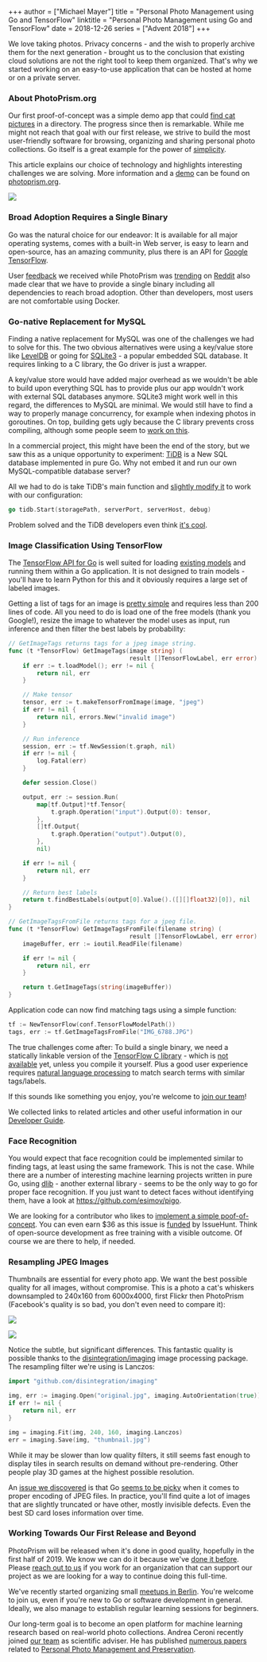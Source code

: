 +++
author = ["Michael Mayer"]
title = "Personal Photo Management using Go and TensorFlow"
linktitle = "Personal Photo Management using Go and TensorFlow"
date = 2018-12-26
series = ["Advent 2018"]
+++

We love taking photos. Privacy concerns - and the wish to properly archive them for the next generation -
brought us to the conclusion that existing cloud solutions are not the right tool to keep them organized.
That's why we started working on an easy-to-use application that can be hosted at home or on a private server.

### About PhotoPrism.org ###

Our first proof-of-concept was a simple demo app that could [find cat pictures](https://github.com/photoprism/photoprism/wiki/Screenshots) in a directory.
The progress since then is remarkable.
While me might not reach that goal with our first release, we strive to build the most user-friendly software for browsing, organizing and sharing
personal photo collections.
Go itself is a great example for the power of [simplicity](https://talks.golang.org/2015/simplicity-is-complicated.slide).

This article explains our choice of technology and highlights interesting challenges we are solving.
More information and a [demo](https://demo.photoprism.org/) can be found on [photoprism.org](https://photoprism.org/).

![](https://dl.photoprism.org/assets/img/usa.jpg)

### Broad Adoption Requires a Single Binary ###

Go was the natural choice for our endeavor: It is available for all major operating systems,
comes with a built-in Web server, is easy to learn and open-source, has an amazing community,
plus there is an API for [Google TensorFlow](https://www.tensorflow.org/).

User [feedback](https://github.com/photoprism/photoprism/wiki/Concerns) we received while PhotoPrism was [trending](https://www.reddit.com/r/selfhosted/comments/9op2kn/photoprism_new_selfhosted_free_software_photo/) on [Reddit](https://www.reddit.com/r/golang/comments/9nwjpf/photoprism_personal_photo_management_powered_by/)
also made clear that we have to provide a single binary including all dependencies to reach broad adoption.
Other than developers, most users are not comfortable using Docker.

### Go-native Replacement for MySQL ###

Finding a native replacement for MySQL was one of the challenges we had to solve for this.
The two obvious alternatives were using a key/value store like [LevelDB](https://github.com/google/leveldb)
or going for [SQLite3](https://github.com/mattn/go-sqlite3) - a popular
embedded SQL database. It requires linking to a C library, the Go driver is just a wrapper.

A key/value store would have added major overhead as we wouldn't be able to build upon everything
SQL has to provide plus our app wouldn't work with external SQL databases anymore.
SQLite3 might work well in this regard, the differences to MySQL are minimal. We would still
have to find a way to properly manage concurrency, for example when indexing photos in goroutines.
On top, building gets ugly because the C library prevents cross compiling, although
some people seem to [work on this](https://github.com/karalabe/xgo).

In a commercial project, this might have been the end of the story, but we saw this as a unique
opportunity to experiment: [TiDB](https://github.com/pingcap/tidb) is a New SQL database implemented in pure Go.
Why not embed it and run our own MySQL-compatible database server?

All we had to do is take TiDB's main function and [slightly modify it](https://github.com/photoprism/photoprism/blob/develop/internal/tidb/server.go)
to work with our configuration:

```go
go tidb.Start(storagePath, serverPort, serverHost, debug)
```

Problem solved and the TiDB developers even think [it's cool](https://github.com/photoprism/photoprism/issues/60#issuecomment-448470212).

### Image Classification Using TensorFlow ###

The [TensorFlow API for Go](https://www.tensorflow.org/install/lang_go) is well suited for loading [existing models](https://github.com/tensorflow/models/blob/master/research/slim/README.md)
and running them within a Go application.
It is not designed to train models - you'll have to learn Python for this and it obviously requires a large set of labeled images.

Getting a list of tags for an image is [pretty simple](https://outcrawl.com/image-recognition-api-go-tensorflow) and requires less than 200 lines of code.
All you need to do is load one of the free models (thank you Google!), resize the image to whatever the model uses as input,
run inference and then filter the best labels by probability:

```go
// GetImageTags returns tags for a jpeg image string.
func (t *TensorFlow) GetImageTags(image string) (
                                  result []TensorFlowLabel, err error) {
	if err := t.loadModel(); err != nil {
		return nil, err
	}

	// Make tensor
	tensor, err := t.makeTensorFromImage(image, "jpeg")
	if err != nil {
		return nil, errors.New("invalid image")
	}

	// Run inference
	session, err := tf.NewSession(t.graph, nil)
	if err != nil {
		log.Fatal(err)
	}

	defer session.Close()

	output, err := session.Run(
		map[tf.Output]*tf.Tensor{
			t.graph.Operation("input").Output(0): tensor,
		},
		[]tf.Output{
			t.graph.Operation("output").Output(0),
		},
		nil)

	if err != nil {
		return nil, err
	}

	// Return best labels
	return t.findBestLabels(output[0].Value().([][]float32)[0]), nil
}

// GetImageTagsFromFile returns tags for a jpeg file.
func (t *TensorFlow) GetImageTagsFromFile(filename string) (
                                  result []TensorFlowLabel, err error) {
	imageBuffer, err := ioutil.ReadFile(filename)

	if err != nil {
		return nil, err
	}

	return t.GetImageTags(string(imageBuffer))
}
```

Application code can now find matching tags using a simple function:

```go
tf := NewTensorFlow(conf.TensorFlowModelPath())
tags, err := tf.GetImageTagsFromFile("IMG_6788.JPG")
```

The true challenges come after: To build a single binary, we need a statically linkable
version of the [TensorFlow C library](https://github.com/photoprism/photoprism/issues/83) - which is [not available](https://github.com/tensorflow/tensorflow/issues/15563) yet,
unless you compile it yourself. Plus a good user experience requires [natural language processing](https://github.com/photoprism/photoprism/wiki/Image-Classification#natural-language-processing) to match search terms with similar tags/labels.

If this sounds like something you enjoy, you're welcome to [join our team](https://docs.photoprism.org/en/latest/contribute/)!

We collected links to related articles and other useful information in our
[Developer Guide](https://github.com/photoprism/photoprism/wiki/Image-Classification).

### Face Recognition ###

You would expect that face recognition could be implemented similar to finding tags,
at least using the same framework. This is not the case.
While there are a number of interesting machine learning projects written in
pure Go, using [dlib](http://dlib.net/) - another external library - seems to be
the only way to go for proper face recognition. If you just want to detect faces
without identifying them, have a look at https://github.com/esimov/pigo.

We are looking for a contributor who likes to [implement a simple poof-of-concept](https://github.com/photoprism/photoprism/issues/22).
You can even earn $36 as this issue is [funded](https://github.com/photoprism/photoprism/issues?q=is%3Aissue+is%3Aopen+label%3AIssueHunt) by IssueHunt.
Think of open-source development as free training with a visible outcome. Of course we are there to help, if needed.

### Resampling JPEG Images ###

Thumbnails are essential for every photo app. We want the best possible
quality for all images, without compromise. This is a photo a cat's whiskers
downsampled to 240x160 from 6000x4000, first Flickr then PhotoPrism
(Facebook's quality is so bad, you don't even need to compare it):

![](https://dl.photoprism.org/assets/img/resampling/flickr.png)

![](https://dl.photoprism.org/assets/img/resampling/photoprism.png)

Notice the subtle, but significant differences. This fantastic quality
is possible thanks to the [disintegration/imaging](https://github.com/disintegration/imaging)
image processing package. The resampling filter we're using is Lanczos:

```go
import "github.com/disintegration/imaging"

img, err := imaging.Open("original.jpg", imaging.AutoOrientation(true))
if err != nil {
    return nil, err
}

img = imaging.Fit(img, 240, 160, imaging.Lanczos)
err = imaging.Save(img, "thumbnail.jpg")
```

While it may be slower than low quality filters, it still seems fast
enough to display tiles in search results on demand without pre-rendering.
Other people play 3D games at the highest possible resolution.

An [issue we discovered](https://github.com/photoprism/photoprism/issues/36) is
that Go [seems to be picky](https://github.com/golang/go/issues/10447) when it comes to proper encoding of JPEG files.
In practice, you'll find quite a lot of images that are slightly truncated
or have other, mostly invisible defects. Even the best SD card loses information over time.

### Working Towards Our First Release and Beyond ###

PhotoPrism will be released when it's done in good quality, hopefully in the first half of 2019.
We know we can do it because we've [done it before](https://github.com/photoprism/photoprism/wiki/Mediencenter).
Please [reach out to us](mailto:hello@photoprism.org) if you work for an organization that can support our project
as we are looking for a way to continue doing this full-time.

We've recently started organizing small [meetups in Berlin](https://github.com/photoprism/photoprism/wiki/Meetups).
You're welcome to join us, even if you're new to Go or software development in general.
Ideally, we also manage to establish regular learning sessions for beginners.

Our long-term goal is to become an open platform for machine learning research
based on real-world photo collections. Andrea Ceroni
recently joined [our team](https://docs.photoprism.org/en/latest/team/) as scientific adviser. He has
published [numerous papers](https://github.com/photoprism/photoprism/wiki/Research) related to
[Personal Photo Management and Preservation](https://dl.photoprism.org/slides/Personal%20Photo%20Management%20and%20Preservation.pdf).